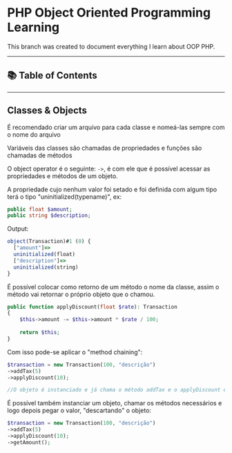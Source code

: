 # PHP Object Oriented Programming Learning

This branch was created to document everything I learn about OOP PHP.

---

## 📚 Table of Contents


---

## Classes & Objects

É recomendado criar um arquivo para cada classe e nomeá-las sempre com o nome do arquivo

Variáveis das classes são chamadas de propriedades e funções são chamadas de métodos

O object operator é o seguinte: `->`, é com ele que é possível acessar as propriedades e métodos de um objeto.

A propriedade cujo nenhum valor foi setado e foi definida com algum tipo terá o tipo "uninitialized(typename)", ex:

```php
public float $amount;
public string $description;
```
Output:

```javascript
object(Transaction)#1 (0) {
  ["amount"]=>
  uninitialized(float)
  ["description"]=>
  uninitialized(string)
}
```

É possível colocar como retorno de um método o nome da classe, assim o método vai retornar o próprio objeto que o chamou.

```php
public function applyDiscount(float $rate): Transaction
{
    $this->amount -= $this->amount * $rate / 100;
    
    return $this;
}
```

Com isso pode-se aplicar o "method chaining":

```php
$transaction = new Transaction(100, "descrição")
->addTax(5)
->applyDiscount(10);

//O objeto é instanciado e já chama o método addTax e o applyDiscount é chamado para o objeto retornado desse método
```

É possível também instanciar um objeto, chamar os métodos necessários e logo depois pegar o valor, "descartando" o objeto:

```php
$transaction = new Transaction(100, "descrição")
->addTax(5)
->applyDiscount(10);
->getAmount();
```